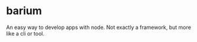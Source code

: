 # barium
An easy way to develop apps with node. Not exactly a framework, but more like a cli or tool.
